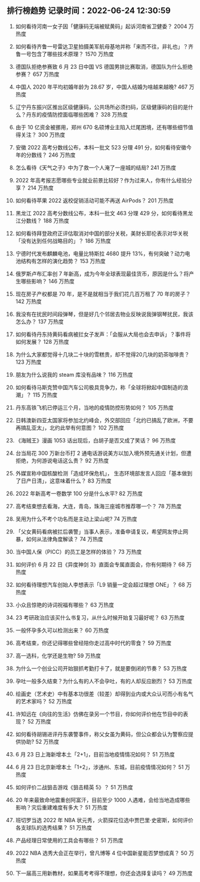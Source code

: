 
## 排行榜趋势 记录时间：2022-06-24 12:30:59
  
  1. 如何看待河南一女子因「健康码无端被赋黄码」起诉河南省卫健委？ 2004 万热度
    
  2. 如何看待齐鲁一号雷达卫星拍摄美军航母基地并称「来而不往，非礼也」？齐鲁一号包含了哪些技术原理？ 1570 万热度
    
  3. 德国队拒绝参赛致 6 月 23 日中国 VS 德国男排比赛取消，德国队为什么拒绝参赛？ 657 万热度
    
  4. 中国人 2020 年平均初婚年龄为 28.67 岁，中国人结婚为啥越来越晚? 467 万热度
    
  5. 辽宁丹东振兴区推出区级健康码，公共场所必须扫码，区级健康码的目的是什么？丹东的疫情防控面临哪些困难？ 328 万热度
    
  6. 由于 10 亿资金被挪用，郑州 670 名硕博业主陷入烂尾困境，还有哪些细节值得关注？ 300 万热度
    
  7. 安徽 2022 高考分数线公布，本科一批文 523 分理 491 分，如何看待安徽今年的分数线？ 246 万热度
    
  8. 怎么看待《天气之子》中为了救一个人淹了一座城的结局? 241 万热度
    
  9. 2022 年高考报志愿哪些专业就业前景比较好？作为过来人，你有什么经验分享？ 214 万热度
    
  10. 如何看待苹果 2022 返校促销活动可能不再送 AirPods？ 201 万热度
    
  11. 黑龙江 2022 高考分数线公布，本科一批文 463 分理 429 分，如何看待黑龙江分数线？ 188 万热度
    
  12. 如何看待拜登政府正评估取消对中国的部分关税，美财长耶伦表示对华关税「没有达到任何战略目的​」？ 186 万热度
    
  13. 宁德时代发布麒麟电池，电量比特斯拉 4680 提升 13%，有何突破？动力电池结构有怎样的演化趋势？ 153 万热度
    
  14. 俄罗斯卢布汇率创 7 年新高，成为今年全球表现最佳货币，原因是什么？将产生哪些影响？ 146 万热度
    
  15. 现在房子产权都是 70 年，是不是就相当于我们花几百万租了 70 年的房子？ 142 万热度
    
  16. 我没有在扰民时间段弹琴，但是好几个邻居去物业反映说我弹钢琴扰民，我该怎么办？ 137 万热度
    
  17. 如何看待丹东持黄码看病被拦女子发声：「会服从大局也会去申诉」？事件将如何发展？ 128 万热度
    
  18. 为什么大家都觉得十几块二十块的雪糕贵，却不觉得20几块的奶茶咖啡贵？ 123 万热度
    
  19. 朋友为什么说我的 steam 库没有品味？ 116 万热度
    
  20. 如何看待马斯克赞中国汽车公司极具竞争力，称「全球将掀起中国制造的浪潮」？ 115 万热度
    
  21. 丹东高铁飞机已停运三个月，当地的疫情防控形势如何？ 105 万热度
    
  22. 日韩澳新四亚太国家将参加北约峰会，外交部回应「北约已搞乱了欧洲，不要再搞乱亚太」，北约此举有何意图？ 102 万热度
    
  23. 《海贼王》漫画 1053 话出现后，白胡子是否又成了笑话？ 96 万热度
    
  24. 台当局花 300 万新台币打 2 通电话游说美方以加入境外预先通关计划，但遭拒绝，为何游说电话这么贵？ 92 万热度
    
  25. 外媒宣称中国核酸检测「造成环保危机」， 生态环境部发言人回应「基本做到了日产日清」，这意味着什么？ 83 万热度
    
  26. 2022 年新高考一卷数学 100 分是什么水平? 82 万热度
    
  27. 高考结束想去看海，大连，青岛，珠海三座城市推荐哪一个？ 78 万热度
    
  28. 吴用为什么不考个功名而是主动上梁山呢? 74 万热度
    
  29. 「父女黄码看病被拦后袭警」当事人表示，准备申请复议，希望网友停止网暴，如何从法律角度解读？ 74 万热度
    
  30. 当中国人保（PICC）的员工是怎样的体验？ 73 万热度
    
  31. 如何评价 6 月 22 日《异度神剑 3》直面会专属直面会，你有何期待？ 68 万热度
    
  32. 如何看待理想汽车创始人李想表示「L9 销量一定会超过理想 ONE」？ 68 万热度
    
  33. 小众且惊艳的诗词祝福有哪些？ 63 万热度
    
  34. 23 考研政治应该买什么书复习，从什么时候开始复习最好呢？ 63 万热度
    
  35. 一般怀孕多久可以检测出来？ 60 万热度
    
  36. 高考结束，你还记得哪些曾经陪你走过高中时代的零食？ 59 万热度
    
  37. 高一选科，化学还是生物? 59 万热度
    
  38. 为什么一个创业公司开始狠抓考勤打卡了，就是要倒闭的节奏？ 53 万热度
    
  39. 孕吐一般多久结束？为什么有的人不会孕吐，有的人却反应剧烈？ 53 万热度
    
  40. 绘画史（艺术史）中有基本功很差（较差）却得到业内或大众认可而小有名气的艺术家吗？ 52 万热度
    
  41. 许知远在《向往的生活》仿佛在录另一个节目，你如何评价他在节目中的表现？ 52 万热度
    
  42. 如何看待胡锡进评丹东袭警事件，称父女虽为黄码，但公众都会认为警察应提供协助? 52 万热度
    
  43. 6 月 23 日上海新增本土「2+1」，目前当地疫情情况如何？ 51 万热度
    
  44. 6 月 23 日北京新增本土「1+2」，涉通州、东城，目前疫情情况如何？ 51 万热度
    
  45. 如何评价二战狙击游戏《狙击精英 5》？ 51 万热度
    
  46. 20 年来最致命地震重创阿富汗，目前至少 1000 人遇难，会给当地造成哪些影响？灾后重建难度有多大？ 51 万热度
    
  47. 班切罗当选 2022 年 NBA 状元秀，火箭探花位选中贾巴里·史密斯，如何评价各支球队的选秀结果？ 51 万热度
    
  48. 产品经理日常使用的工具会有哪些？ 51 万热度
    
  49. 2022 NBA 选秀大会正在举行，曾凡博等 4 位中国新星能否梦想成真？ 50 万热度
    
  50. 下一届高三用新教材，如果高考考得不理想，你还会选择复读吗？ 49 万热度
    